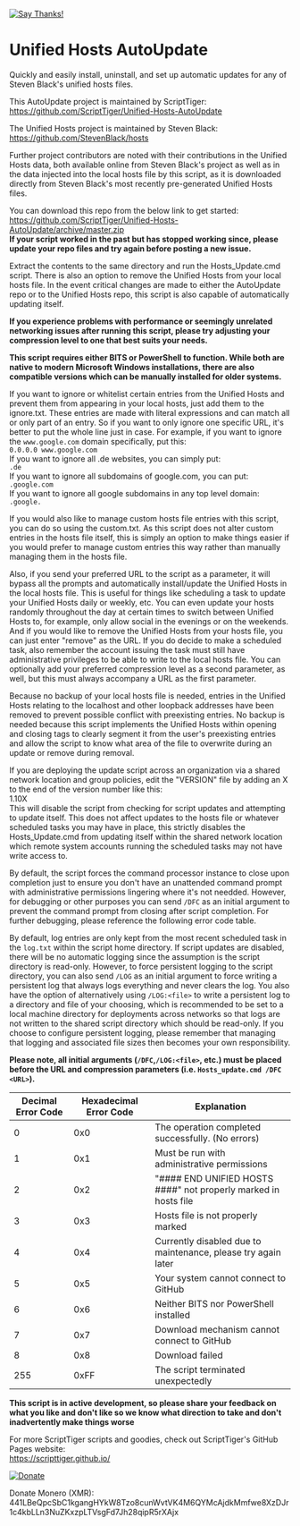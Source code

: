 [![Say Thanks!](https://img.shields.io/badge/Say%20Thanks-!-1EAEDB.svg)](https://docs.google.com/forms/d/e/1FAIpQLSfBEe5B_zo69OBk19l3hzvBmz3cOV6ol1ufjh0ER1q3-xd2Rg/viewform)

# Unified Hosts AutoUpdate
Quickly and easily install, uninstall, and set up automatic updates for any of Steven Black's unified hosts files.

This AutoUpdate project is maintained by ScriptTiger: https://github.com/ScriptTiger/Unified-Hosts-AutoUpdate

The Unified Hosts project is maintained by Steven Black: https://github.com/StevenBlack/hosts

Further project contributors are noted with their contributions in the Unified Hosts data, both available online from Steven Black's project as well as in the data injected into the local hosts file by this script, as it is downloaded directly from Steven Black's most recently pre-generated Unified Hosts files.

You can download this repo from the below link to get started:  
https://github.com/ScriptTiger/Unified-Hosts-AutoUpdate/archive/master.zip  
**If your script worked in the past but has stopped working since, please update your repo files and try again before posting a new issue.**

Extract the contents to the same directory and run the Hosts_Update.cmd script. There is also an option to remove the Unified Hosts from your local hosts file. In the event critical changes are made to either the AutoUpdate repo or to the Unified Hosts repo, this script is also capable of automatically updating itself.

**If you experience problems with performance or seemingly unrelated networking issues after running this script, please try adjusting your compression level to one that best suits your needs.**

**This script requires either BITS or PowerShell to function. While both are native to modern Microsoft Windows installations, there are also compatible versions which can be manually installed for older systems.**

If you want to ignore or whitelist certain entries from the Unified Hosts and prevent them from appearing in your local hosts, just add them to the ignore.txt. These entries are made with literal expressions and can match all or only part of an entry. So if you want to only ignore one specific URL, it's better to put the whole line just in case. For example, if you want to ignore the `www.google.com` domain specifically, put this:  
`0.0.0.0 www.google.com`  
If you want to ignore all .de websites, you can simply put:  
`.de`  
If you want to ignore all subdomains of google.com, you can put:  
`.google.com`  
If you want to ignore all google subdomains in any top level domain:  
`.google.`

If you would also like to manage custom hosts file entries with this script, you can do so using the custom.txt. As this script does not alter custom entries in the hosts file itself, this is simply an option to make things easier if you would prefer to manage custom entries this way rather than manually managing them in the hosts file.

Also, if you send your preferred URL to the script as a parameter, it will bypass all the prompts and automatically install/update the Unified Hosts in the local hosts file. This is useful for things like scheduling a task to update your Unified Hosts daily or weekly, etc. You can even update your hosts randomly throughout the day at certain times to switch between Unified Hosts to, for example, only allow social in the evenings or on the weekends. And if you would like to remove the Unified Hosts from your hosts file, you can just enter "remove" as the URL. If you do decide to make a scheduled task, also remember the account issuing the task must still have administrative privileges to be able to write to the local hosts file. You can optionally add your preferred compression level as a second parameter, as well, but this must always accompany a URL as the first parameter.

Because no backup of your local hosts file is needed, entries in the Unified Hosts relating to the localhost and other loopback addresses have been removed to prevent possible conflict with preexisting entries. No backup is needed because this script implements the Unified Hosts within opening and closing tags to clearly segment it from the user's preexisting entries and allow the script to know what area of the file to overwrite during an update or remove during removal.

If you are deploying the update script across an organization via a shared network location and group policies, edit the "VERSION" file by adding an X to the end of the version number like this:  
1.10X  
This will disable the script from checking for script updates and attempting to update itself. This does not affect updates to the hosts file or whatever scheduled tasks you may have in place, this strictly disables the Hosts_Update.cmd from updating itself within the shared network location which remote system accounts running the scheduled tasks may not have write access to.

By default, the script forces the command processor instance to close upon completion just to ensure you don't have an unattended command prompt with administrative permissions lingering where it's not needded. However, for debugging or other purposes you can send `/DFC` as an initial argument to prevent the command prompt from closing after script completion. For further debugging, please reference the following error code table.

By default, log entries are only kept from the most recent scheduled task in the  `log.txt` within the script home directory. If script updates are disabled, there will be no automatic logging since the assumption is the script directory is read-only. However, to force persistent logging to the script directory, you can also send `/LOG` as an initial argument to force writing a persistent log that always logs everything and never clears the log. You also have the option of alternatively using `/LOG:<file>` to write a persistent log to a directory and file of your choosing, which is recommended to be set to a local machine directory for deployments across networks so that logs are not written to the shared script directory which should be read-only. If you choose to configure persistent logging, please remember that managing that logging and associated file sizes then becomes your own responsibility.

**Please note, all initial arguments (`/DFC`,`/LOG:<file>`, etc.) must be placed before the URL and compression parameters (i.e. `Hosts_update.cmd /DFC <URL>`).**

Decimal Error Code | Hexadecimal Error Code | Explanation
-------------------|------------------------|-----------------------------------------------------------------------------------
0                  | 0x0                    | The operation completed successfully. (No errors)
1                  | 0x1                    | Must be run with administrative permissions
2                  | 0x2                    | "#### END UNIFIED HOSTS ####" not properly marked in hosts file
3                  | 0x3                    | Hosts file is not properly marked
4                  | 0x4                    | Currently disabled due to maintenance, please try again later
5                  | 0x5                    | Your system cannot connect to GitHub
6                  | 0x6                    | Neither BITS nor PowerShell installed
7                  | 0x7                    | Download mechanism cannot connect to GitHub
8                  | 0x8                    | Download failed
255                | 0xFF                   | The script terminated unexpectedly

**This script is in active development, so please share your feedback on what you like and don't like so we know what direction to take and don't inadvertently make things worse**

For more ScriptTiger scripts and goodies, check out ScriptTiger's GitHub Pages website:  
https://scripttiger.github.io/

[![Donate](https://www.paypalobjects.com/en_US/i/btn/btn_donateCC_LG.gif)](https://www.paypal.com/cgi-bin/webscr?cmd=_s-xclick&hosted_button_id=MZ4FH4G5XHGZ4)

Donate Monero (XMR): 441LBeQpcSbC1kgangHYkW8Tzo8cunWvtVK4M6QYMcAjdkMmfwe8XzDJr1c4kbLLn3NuZKxzpLTVsgFd7Jh28qipR5rXAjx
